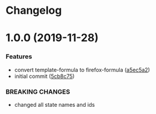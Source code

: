 # Changelog

# 1.0.0 (2019-11-28)


### Features

* convert template-formula to firefox-formula ([a5ec5a2](https://github.com/dafyddj/firefox-formula/commit/a5ec5a2419ab379d342036bb341c8c81ffa22db8))
* initial commit ([5cb8c75](https://github.com/dafyddj/firefox-formula/commit/5cb8c75eda4dde0922577fef1dc01b8fc7ffc261))


### BREAKING CHANGES

* changed all state names and ids
